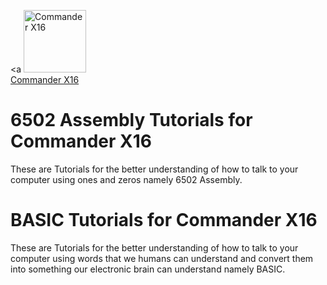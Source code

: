 <a <img src="https://cldup.com/ldK0mW2kct.png" alt="Commander X16" width="100" height="100">  
[Commander X16](<a href="http://commanderx16.com">)

# 6502 Assembly Tutorials for Commander X16

These are Tutorials for the better understanding of how to talk to your computer using ones and zeros namely 6502 Assembly.

# BASIC Tutorials for Commander X16
These are Tutorials for the better understanding of how to talk to your computer using words that we humans can understand and convert them into something our electronic brain can understand namely BASIC.